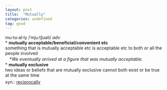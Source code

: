 ```yaml
---
layout: post
title:  "Mutually"
categories: undefined
tag: good
---
```

<DIV style="MARGIN: 0px 0px 5px">mu<B>·</B>tu<B>·</B>al<B>·</B>ly /ˈmjuːtʃuəli/ <I>adv</I> <BR>* <B>mutually acceptable/beneficial/convenient etc</B><BR>something that is mutually acceptable etc is acceptable etc to both or all the people involved<BR>　*<I>We eventually arrived at a figure that was mutually acceptable.</I><BR>* <B>mutually exclusive</B><BR>two ideas or beliefs that are mutually exclusive cannot both exist or be true at the same time</DIV>
<DIV style="MARGIN: 0px 0px 5px">
<DIV style="MARGIN: 4px 0px">syn.: <A href="{{ site.baseurl }}/reciprocally"><U>reciprocally</U></A></DIV></DIV>
